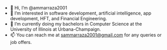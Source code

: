 - 👋 Hi, I’m @ammarraza2001
- 👀 I’m interested in software development, artificial intelligence, app development, HFT, and Financial Engineering.
- 🌱 I’m currently doing my bachelors in Computer Science at the University of Illinois at Urbana-Champaign.
- 📫 You can reach me at sammarraza2001@gmail.com for any queries or job offers.
